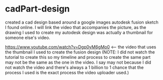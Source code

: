 # cadPart-design
created a cad design based around a google images autodesk fusion sketch I found online. I will link the video that accompanies the picture, as the drawing I used
to create my autodesk design was actually a thumbnail for someone else's video. 

https://www.youtube.com/watch?v=Dgp0yM6gMo0 <-- the video that uses the thumbnail I used to create the fusion design
(NOTE: I did not watch the tutorial to create this so my timeline and process to create the same part may not be the same as the one in the video.
I say may not because I did not watch the video and there's always a 1 billion to 1 chance that the process I used is the exact process the video uploader used.)

